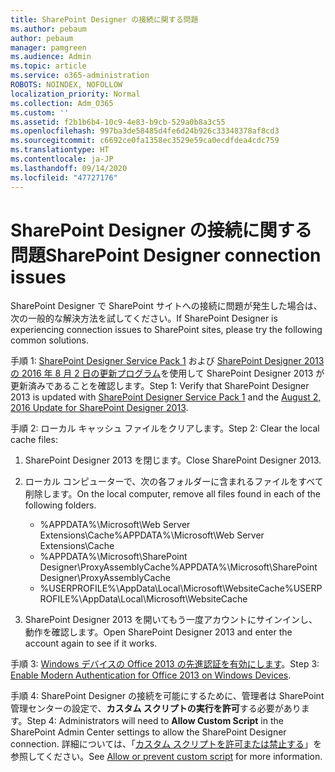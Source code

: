 ```yaml
---
title: SharePoint Designer の接続に関する問題
ms.author: pebaum
author: pebaum
manager: pamgreen
ms.audience: Admin
ms.topic: article
ms.service: o365-administration
ROBOTS: NOINDEX, NOFOLLOW
localization_priority: Normal
ms.collection: Adm_O365
ms.custom: ''
ms.assetid: f2b1b6b4-10c9-4e83-b9cb-529a0b8a3c55
ms.openlocfilehash: 997ba3de58485d4fe6d24b926c33348378af8cd3
ms.sourcegitcommit: c6692ce0fa1358ec3529e59ca0ecdfdea4cdc759
ms.translationtype: HT
ms.contentlocale: ja-JP
ms.lasthandoff: 09/14/2020
ms.locfileid: "47727176"
---
```

# <a name="sharepoint-designer-connection-issues"></a><span data-ttu-id="e8cd6-102">SharePoint Designer の接続に関する問題</span><span class="sxs-lookup"><span data-stu-id="e8cd6-102">SharePoint Designer connection issues</span></span> 

<span data-ttu-id="e8cd6-103">SharePoint Designer で SharePoint サイトへの接続に問題が発生した場合は、次の一般的な解決方法を試してください。</span><span class="sxs-lookup"><span data-stu-id="e8cd6-103">If SharePoint Designer is experiencing connection issues to SharePoint sites, please try the following common solutions.</span></span>

<span data-ttu-id="e8cd6-104">手順 1: [SharePoint Designer Service Pack 1](https://support.microsoft.com/help/2817441/description-of-microsoft-sharepoint-designer-2013-service-pack-1-sp1) および [SharePoint Designer 2013 の 2016 年 8 月 2 日の更新プログラム](https://support.microsoft.com/help/3114721/august-2-2016-update-for-sharepoint-designer-2013-kb3114721)を使用して SharePoint Designer 2013 が更新済みであることを確認します。</span><span class="sxs-lookup"><span data-stu-id="e8cd6-104">Step 1: Verify that SharePoint Designer 2013 is updated with [SharePoint Designer Service Pack 1](https://support.microsoft.com/help/2817441/description-of-microsoft-sharepoint-designer-2013-service-pack-1-sp1) and the [August 2, 2016 Update for SharePoint Designer 2013](https://support.microsoft.com/help/3114721/august-2-2016-update-for-sharepoint-designer-2013-kb3114721).</span></span>



<span data-ttu-id="e8cd6-105">手順 2: ローカル キャッシュ ファイルをクリアします。</span><span class="sxs-lookup"><span data-stu-id="e8cd6-105">Step 2: Clear the local cache files:</span></span>

1. <span data-ttu-id="e8cd6-106">SharePoint Designer 2013 を閉じます。</span><span class="sxs-lookup"><span data-stu-id="e8cd6-106">Close SharePoint Designer 2013.</span></span>

2. <span data-ttu-id="e8cd6-107">ローカル コンピューターで、次の各フォルダーに含まれるファイルをすべて削除します。</span><span class="sxs-lookup"><span data-stu-id="e8cd6-107">On the local computer, remove all files found in each of the following folders.</span></span>

    - <span data-ttu-id="e8cd6-108">%APPDATA%\Microsoft\Web Server Extensions\Cache</span><span class="sxs-lookup"><span data-stu-id="e8cd6-108">%APPDATA%\Microsoft\Web Server Extensions\Cache</span></span>
    - <span data-ttu-id="e8cd6-109">%APPDATA%\Microsoft\SharePoint Designer\ProxyAssemblyCache</span><span class="sxs-lookup"><span data-stu-id="e8cd6-109">%APPDATA%\Microsoft\SharePoint Designer\ProxyAssemblyCache</span></span>
    - <span data-ttu-id="e8cd6-110">%USERPROFILE%\AppData\Local\Microsoft\WebsiteCache</span><span class="sxs-lookup"><span data-stu-id="e8cd6-110">%USERPROFILE%\AppData\Local\Microsoft\WebsiteCache</span></span>

3. <span data-ttu-id="e8cd6-111">SharePoint Designer 2013 を開いてもう一度アカウントにサインインし、動作を確認します。</span><span class="sxs-lookup"><span data-stu-id="e8cd6-111">Open SharePoint Designer 2013 and enter the account again to see if it works.</span></span>

<span data-ttu-id="e8cd6-112">手順 3: [Windows デバイスの Office 2013 の先進認証を有効にします](https://docs.microsoft.com/microsoft-365/admin/security-and-compliance/enable-modern-authentication)。</span><span class="sxs-lookup"><span data-stu-id="e8cd6-112">Step 3: [Enable Modern Authentication for Office 2013 on Windows Devices](https://docs.microsoft.com/microsoft-365/admin/security-and-compliance/enable-modern-authentication).</span></span>

<span data-ttu-id="e8cd6-113">手順 4: SharePoint Designer の接続を可能にするために、管理者は SharePoint 管理センターの設定で、**カスタム スクリプトの実行を許可**する必要があります。</span><span class="sxs-lookup"><span data-stu-id="e8cd6-113">Step 4: Administrators will need to **Allow Custom Script** in the SharePoint Admin Center settings to allow the SharePoint Designer connection.</span></span> <span data-ttu-id="e8cd6-114">詳細については、「[カスタム スクリプトを許可または禁止する](https://docs.microsoft.com/sharepoint/allow-or-prevent-custom-script)」を参照してください。</span><span class="sxs-lookup"><span data-stu-id="e8cd6-114">See [Allow or prevent custom script](https://docs.microsoft.com/sharepoint/allow-or-prevent-custom-script) for more information.</span></span>


